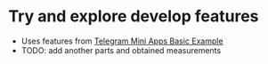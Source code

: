 # Try and explore develop features

* Uses features from [Telegram Mini Apps Basic Example](https://github.com/Telegram-Mini-Apps-Dev/vanilla-js-boilerplate)
* TODO: add another parts and obtained measurements
